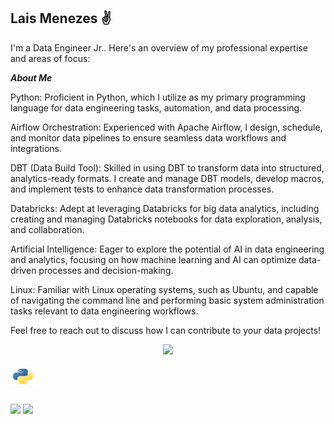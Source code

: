 ## Lais Menezes ✌
I'm a Data Engineer Jr.. Here's an overview of my professional expertise and areas of focus:

***About Me***

Python: Proficient in Python, which I utilize as my primary programming language for data engineering tasks, automation, and data processing.

Airflow Orchestration: Experienced with Apache Airflow, I design, schedule, and monitor data pipelines to ensure seamless data workflows and integrations.

DBT (Data Build Tool): Skilled in using DBT to transform data into structured, analytics-ready formats. I create and manage DBT models, develop macros, and implement tests to enhance data transformation processes.

Databricks: Adept at leveraging Databricks for big data analytics, including creating and managing Databricks notebooks for data exploration, analysis, and collaboration.

Artificial Intelligence: Eager to explore the potential of AI in data engineering and analytics, focusing on how machine learning and AI can optimize data-driven processes and decision-making.

Linux: Familiar with Linux operating systems, such as Ubuntu, and capable of navigating the command line and performing basic system administration tasks relevant to data engineering workflows.

Feel free to reach out to discuss how I can contribute to your data projects!

<div align="center">
  <a href="https://github.com/laismenezes-br">
  <img height="180em" src="https://github-readme-stats.vercel.app/api/top-langs/?username=laismenezes-br&layout=compact&langs_count=7&theme=gruvbox"/>
</div>
<div style="display: inline_block"><br>
  <img align="center" alt="Lais-Python" height="30" width="40" src="https://raw.githubusercontent.com/devicons/devicon/master/icons/python/python-original.svg">
</div>
  
  ##
  
<div> 
  <a href = "mailto:lais.menezes1997@gmail.com"><img src="https://img.shields.io/badge/-Gmail-%23333?style=for-the-badge&logo=gmail&logoColor=white" target="_blank"></a>
  <a href="https://www.linkedin.com/in/lais-menezes-03533a150/" target="_blank"><img src="https://img.shields.io/badge/-LinkedIn-%230077B5?style=for-the-badge&logo=linkedin&logoColor=white" target="_blank"></a> 
  
</div>
